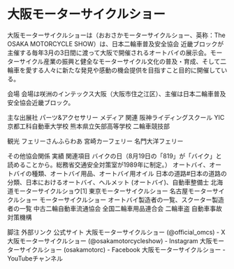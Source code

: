 # 大阪モーターサイクルショー

大阪モーターサイクルショーは（おおさかモーターサイクルショー、英称：The OSAKA MOTORCYCLE SHOW）は、日本二輪車普及安全協会 近畿ブロックが主催する毎年3月の3日間に渡って大阪で開催されるオートバイの展示会。モーターサイクル産業の振興と健全なモーターサイクル文化の普及・育成、そして二輪車を愛する人々に新たな発見や感動の機会提供を目指すこと目的に開催している。

会場
会場は咲洲のインテックス大阪（大阪市住之江区）、主催は日本二輪車普及安全協会近畿ブロック。

主な出展社
パーツ&アクセサリー
メディア
関連
阪神ライディングスクール
YIC京都工科自動車大学校
熊本県立矢部高等学校 二輪車競技部

観光
フェリーさんふらわあ
宮崎カーフェリー
名門大洋フェリー

その他協会関係
実績
関連項目
バイクの日（8月19日の「819」が「バイク」と読めることから。総務省交通安全対策室が1989年に制定。）
オートバイ、オートバイの種類、オートバイ用品、オートバイ用オイル
日本の道路#日本の道路の分類、日本におけるオートバイ、ヘルメット (オートバイ)、自動車整備士
北海道モーターサイクルショウ[1]
東京モーターサイクルショー
名古屋モーターサイクルショー
モーターサイクルショー
オートバイ製造者の一覧、スクーター製造者の一覧
中古二輪自動車流通協会
全国二輪車用品連合会
二輪車盗
自動車事故対策機構

脚注
外部リンク
公式サイト
大阪モーターサイクルショー (@official_omcs) - X
大阪モーターサイクルショー (@osakamotorcycleshow) - Instagram
大阪モーターサイクルショー (osakamotorc) - Facebook
大阪モーターサイクルショー - YouTubeチャンネル